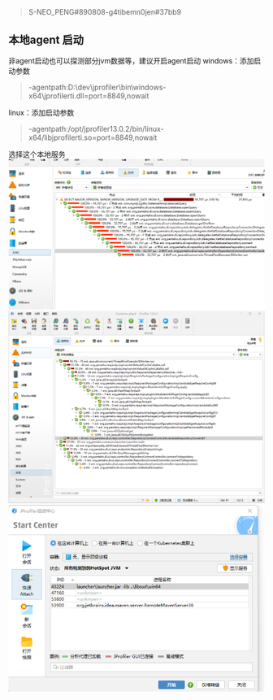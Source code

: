 ##  

> S-NEO_PENG#890808-g4tibemn0jen#37bb9

## 本地agent 启动

非agent启动也可以探测部分jvm数据等，建议开启agent启动
windows：添加启动参数
> -agentpath:D:\\dev\\jprofiler\\bin\\windows-x64\\jprofilerti.dll=port=8849,nowait

linux：添加启动参数
> -agentpath:/opt/jprofiler13.0.2/bin/linux-x64/libjprofilerti.so=port=8849,nowait

选择这个本地服务
![1](/images/jprofiler_1.png)
![2](/images/jprofiler_2.png)
![3](/images/jprofiler_3.png)

